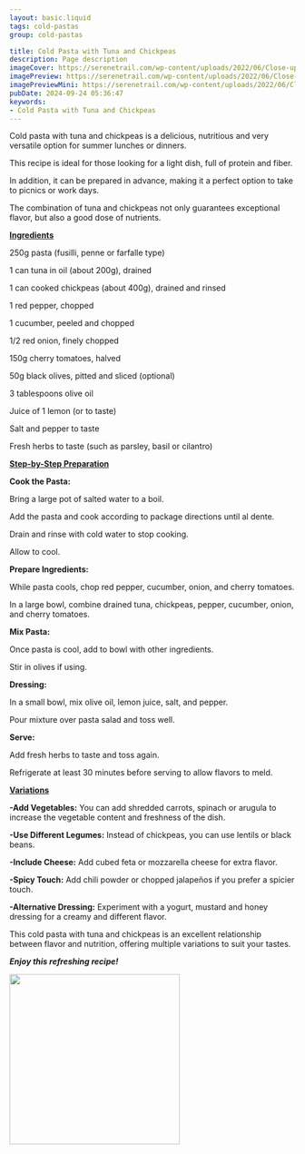 ```yaml
---
layout: basic.liquid
tags: cold-pastas
group: cold-pastas

title: Cold Pasta with Tuna and Chickpeas
description: Page description
imageCover: https://serenetrail.com/wp-content/uploads/2022/06/Close-up-of-vegan-tuna-pasta-salad-480x270.jpg
imagePreview: https://serenetrail.com/wp-content/uploads/2022/06/Close-up-of-vegan-tuna-pasta-salad-480x270.jpg
imagePreviewMini: https://serenetrail.com/wp-content/uploads/2022/06/Close-up-of-vegan-tuna-pasta-salad-480x270.jpg
pubDate: 2024-09-24 05:36:47
keywords:
- Cold Pasta with Tuna and Chickpeas
---
```



Cold pasta with tuna and chickpeas is a delicious, nutritious and very versatile option for summer lunches or dinners.

This recipe is ideal for those looking for a light dish, full of protein and fiber.

In addition, it can be prepared in advance, making it a perfect option to take to picnics or work days.

The combination of tuna and chickpeas not only guarantees exceptional flavor, but also a good dose of nutrients.

<u><b>Ingredients</b></u>

250g pasta (fusilli, penne or farfalle type)

1 can tuna in oil (about 200g), drained

1 can cooked chickpeas (about 400g), drained and rinsed

1 red pepper, chopped

1 cucumber, peeled and chopped

1/2 red onion, finely chopped

150g cherry tomatoes, halved

50g black olives, pitted and sliced ​​(optional)

3 tablespoons olive oil

Juice of 1 lemon (or to taste)

Salt and pepper to taste

Fresh herbs to taste (such as parsley, basil or cilantro)

<u><b>Step-by-Step Preparation</b></u>

<b>Cook the Pasta:</b>

Bring a large pot of salted water to a boil.

Add the pasta and cook according to package directions until al dente.

Drain and rinse with cold water to stop cooking.

Allow to cool.

<b>Prepare Ingredients:</b>

While pasta cools, chop red pepper, cucumber, onion, and cherry tomatoes.

In a large bowl, combine drained tuna, chickpeas, pepper, cucumber, onion, and cherry tomatoes.

<b>Mix Pasta:</b>

Once pasta is cool, add to bowl with other ingredients.

Stir in olives if using.

<b>Dressing:</b>

In a small bowl, mix olive oil, lemon juice, salt, and pepper.

Pour mixture over pasta salad and toss well.

<b>Serve:</b>

Add fresh herbs to taste and toss again.

Refrigerate at least 30 minutes before serving to allow flavors to meld.

<u><b>Variations</b></u>

<b>-Add Vegetables:</b> You can add shredded carrots, spinach or arugula to increase the vegetable content and freshness of the dish.

<b>-Use Different Legumes:</b> Instead of chickpeas, you can use lentils or black beans.

<b>-Include Cheese:</b> Add cubed feta or mozzarella cheese for extra flavor.

<b>-Spicy Touch:</b> Add chili powder or chopped jalapeños if you prefer a spicier touch.

<b>-Alternative Dressing:</b> Experiment with a yogurt, mustard and honey dressing for a creamy and different flavor.

This cold pasta with tuna and chickpeas is an excellent relationship between flavor and nutrition, offering multiple variations to suit your tastes.

<b><i>Enjoy this refreshing recipe!</i></b>

<img src="https://encrypted-tbn0.gstatic.com/images?q=tbn:ANd9GcQcOfi_56qJfBaEHPmXzi0YzfgVTJOnWGFhPQ&s" width="300" height="300">
